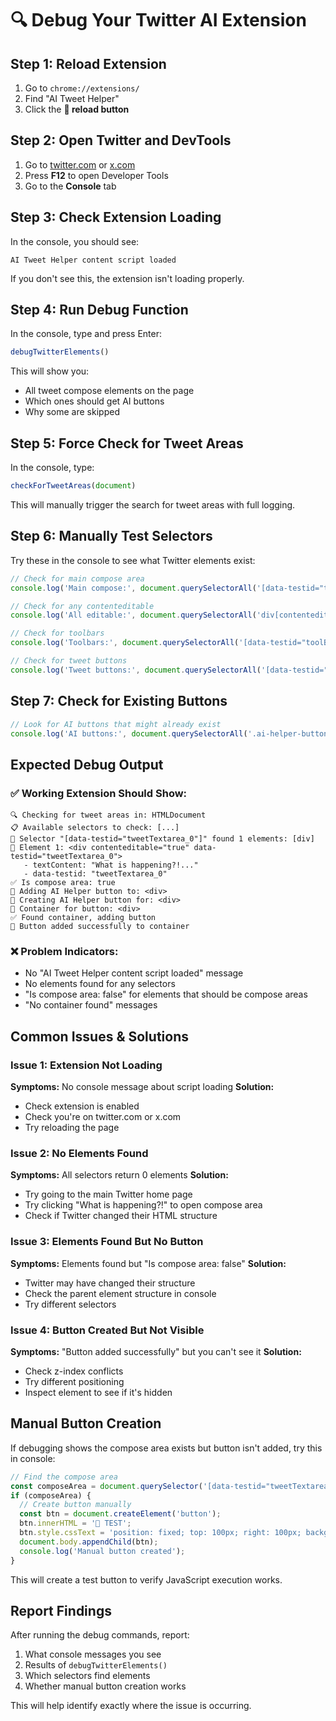 # 🔍 Debug Your Twitter AI Extension

## Step 1: Reload Extension
1. Go to `chrome://extensions/`
2. Find "AI Tweet Helper"
3. Click the **🔄 reload button**

## Step 2: Open Twitter and DevTools
1. Go to [twitter.com](https://twitter.com) or [x.com](https://x.com)
2. Press **F12** to open Developer Tools
3. Go to the **Console** tab

## Step 3: Check Extension Loading
In the console, you should see:
```
AI Tweet Helper content script loaded
```

If you don't see this, the extension isn't loading properly.

## Step 4: Run Debug Function
In the console, type and press Enter:
```javascript
debugTwitterElements()
```

This will show you:
- All tweet compose elements on the page
- Which ones should get AI buttons
- Why some are skipped

## Step 5: Force Check for Tweet Areas
In the console, type:
```javascript
checkForTweetAreas(document)
```

This will manually trigger the search for tweet areas with full logging.

## Step 6: Manually Test Selectors
Try these in the console to see what Twitter elements exist:

```javascript
// Check for main compose area
console.log('Main compose:', document.querySelectorAll('[data-testid="tweetTextarea_0"]'));

// Check for any contenteditable
console.log('All editable:', document.querySelectorAll('div[contenteditable="true"]'));

// Check for toolbars
console.log('Toolbars:', document.querySelectorAll('[data-testid="toolBar"]'));

// Check for tweet buttons
console.log('Tweet buttons:', document.querySelectorAll('[data-testid="tweetButton"]'));
```

## Step 7: Check for Existing Buttons
```javascript
// Look for AI buttons that might already exist
console.log('AI buttons:', document.querySelectorAll('.ai-helper-button'));
```

## Expected Debug Output

### ✅ Working Extension Should Show:
```
🔍 Checking for tweet areas in: HTMLDocument
📋 Available selectors to check: [...]
🎯 Selector "[data-testid="tweetTextarea_0"]" found 1 elements: [div]
📝 Element 1: <div contenteditable="true" data-testid="tweetTextarea_0">
   - textContent: "What is happening?!..."
   - data-testid: "tweetTextarea_0"
✅ Is compose area: true
🎉 Adding AI Helper button to: <div>
🔧 Creating AI Helper button for: <div>
📍 Container for button: <div>
✅ Found container, adding button
🎯 Button added successfully to container
```

### ❌ Problem Indicators:
- No "AI Tweet Helper content script loaded" message
- No elements found for any selectors
- "Is compose area: false" for elements that should be compose areas
- "No container found" messages

## Common Issues & Solutions

### Issue 1: Extension Not Loading
**Symptoms:** No console message about script loading
**Solution:** 
- Check extension is enabled
- Check you're on twitter.com or x.com
- Try reloading the page

### Issue 2: No Elements Found
**Symptoms:** All selectors return 0 elements
**Solution:**
- Try going to the main Twitter home page
- Try clicking "What is happening?!" to open compose area
- Check if Twitter changed their HTML structure

### Issue 3: Elements Found But No Button
**Symptoms:** Elements found but "Is compose area: false"
**Solution:**
- Twitter may have changed their structure
- Check the parent element structure in console
- Try different selectors

### Issue 4: Button Created But Not Visible
**Symptoms:** "Button added successfully" but you can't see it
**Solution:**
- Check z-index conflicts
- Try different positioning
- Inspect element to see if it's hidden

## Manual Button Creation
If debugging shows the compose area exists but button isn't added, try this in console:

```javascript
// Find the compose area
const composeArea = document.querySelector('[data-testid="tweetTextarea_0"]');
if (composeArea) {
  // Create button manually
  const btn = document.createElement('button');
  btn.innerHTML = '🤖 TEST';
  btn.style.cssText = 'position: fixed; top: 100px; right: 100px; background: red; color: white; padding: 10px; z-index: 99999;';
  document.body.appendChild(btn);
  console.log('Manual button created');
}
```

This will create a test button to verify JavaScript execution works.

## Report Findings
After running the debug commands, report:
1. What console messages you see
2. Results of `debugTwitterElements()`
3. Which selectors find elements
4. Whether manual button creation works

This will help identify exactly where the issue is occurring.